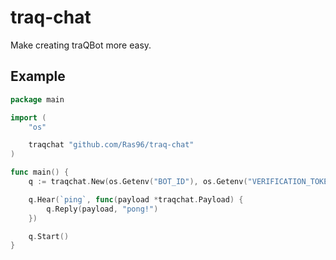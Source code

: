 # traq-chat

Make creating traQBot more easy.

## Example

```go
package main

import (
	"os"

	traqchat "github.com/Ras96/traq-chat"
)

func main() {
	q := traqchat.New(os.Getenv("BOT_ID"), os.Getenv("VERIFICATION_TOKEN"), true)

	q.Hear(`ping`, func(payload *traqchat.Payload) {
		q.Reply(payload, "pong!")
	})

	q.Start()
}
```
